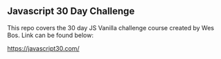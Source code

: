 ## Javascript 30 Day Challenge 

This repo covers the 30 day JS Vanilla challenge course created by Wes Bos.
Link can be found below:

https://javascript30.com/


